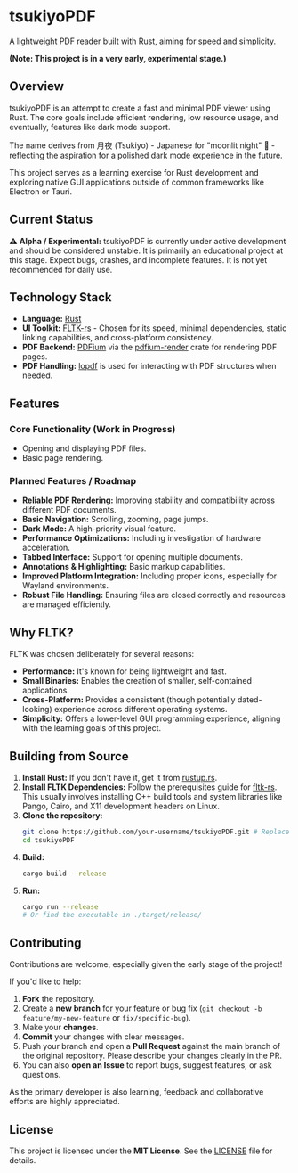 # tsukiyoPDF

A lightweight PDF reader built with Rust, aiming for speed and simplicity.

**(Note: This project is in a very early, experimental stage.)**

## Overview

tsukiyoPDF is an attempt to create a fast and minimal PDF viewer using Rust. The core goals include efficient rendering, low resource usage, and eventually, features like dark mode support.

The name derives from 月夜 (Tsukiyo) - Japanese for "moonlit night" 🌙 - reflecting the aspiration for a polished dark mode experience in the future.

This project serves as a learning exercise for Rust development and exploring native GUI applications outside of common frameworks like Electron or Tauri.

## Current Status

⚠️ **Alpha / Experimental:** tsukiyoPDF is currently under active development and should be considered unstable. It is primarily an educational project at this stage. Expect bugs, crashes, and incomplete features. It is not yet recommended for daily use.

## Technology Stack

*   **Language:** [Rust](https://www.rust-lang.org/)
*   **UI Toolkit:** [FLTK-rs](https://github.com/fltk-rs/fltk-rs) - Chosen for its speed, minimal dependencies, static linking capabilities, and cross-platform consistency.
*   **PDF Backend:** [PDFium](https://pdfium.googlesource.com/pdfium/) via the [pdfium-render](https://crates.io/crates/pdfium-render) crate for rendering PDF pages.
*   **PDF Handling:** [lopdf](https://crates.io/crates/lopdf) is used for interacting with PDF structures when needed.

## Features

### Core Functionality (Work in Progress)

*   Opening and displaying PDF files.
*   Basic page rendering.

### Planned Features / Roadmap

*   **Reliable PDF Rendering:** Improving stability and compatibility across different PDF documents.
*   **Basic Navigation:** Scrolling, zooming, page jumps.
*   **Dark Mode:** A high-priority visual feature.
*   **Performance Optimizations:** Including investigation of hardware acceleration.
*   **Tabbed Interface:** Support for opening multiple documents.
*   **Annotations & Highlighting:** Basic markup capabilities.
*   **Improved Platform Integration:** Including proper icons, especially for Wayland environments.
*   **Robust File Handling:** Ensuring files are closed correctly and resources are managed efficiently.

## Why FLTK?

FLTK was chosen deliberately for several reasons:

*   **Performance:** It's known for being lightweight and fast.
*   **Small Binaries:** Enables the creation of smaller, self-contained applications.
*   **Cross-Platform:** Provides a consistent (though potentially dated-looking) experience across different operating systems.
*   **Simplicity:** Offers a lower-level GUI programming experience, aligning with the learning goals of this project.

## Building from Source

1.  **Install Rust:** If you don't have it, get it from [rustup.rs](https://rustup.rs/).
2.  **Install FLTK Dependencies:** Follow the prerequisites guide for [fltk-rs](https://fltk-rs.github.io/fltk-rs/book/Requirements.html). This usually involves installing C++ build tools and system libraries like Pango, Cairo, and X11 development headers on Linux.
3.  **Clone the repository:**
    ```bash
    git clone https://github.com/your-username/tsukiyoPDF.git # Replace with actual repo URL
    cd tsukiyoPDF
    ```
4.  **Build:**
    ```bash
    cargo build --release
    ```
5.  **Run:**
    ```bash
    cargo run --release
    # Or find the executable in ./target/release/
    ```

## Contributing

Contributions are welcome, especially given the early stage of the project!

If you'd like to help:

1.  **Fork** the repository.
2.  Create a **new branch** for your feature or bug fix (`git checkout -b feature/my-new-feature` or `fix/specific-bug`).
3.  Make your **changes**.
4.  **Commit** your changes with clear messages.
5.  Push your branch and open a **Pull Request** against the main branch of the original repository. Please describe your changes clearly in the PR.
6.  You can also **open an Issue** to report bugs, suggest features, or ask questions.

As the primary developer is also learning, feedback and collaborative efforts are highly appreciated.

## License

This project is licensed under the **MIT License**. See the [LICENSE](LICENSE) file for details.
